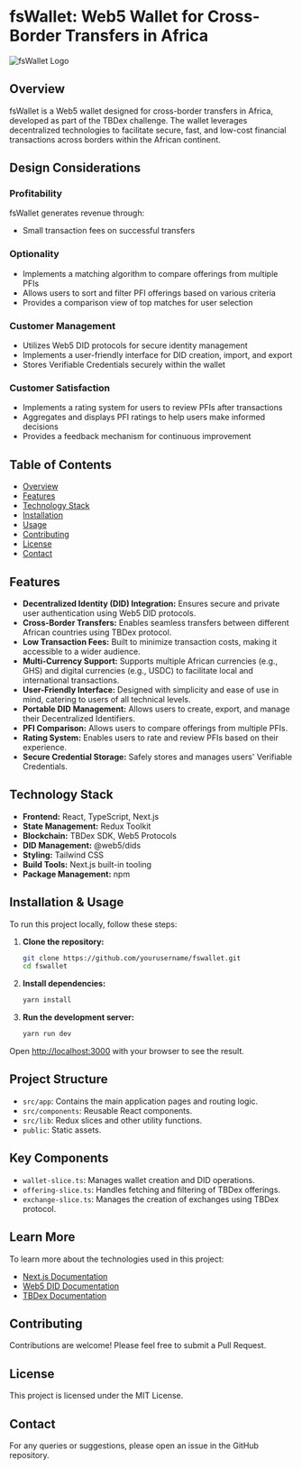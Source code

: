 # fsWallet: Web5 Wallet for Cross-Border Transfers in Africa

![fsWallet Logo](./src/app/favicon.ico)

## Overview

fsWallet is a Web5 wallet designed for cross-border transfers in Africa, developed as part of the TBDex challenge. The wallet leverages decentralized technologies to facilitate secure, fast, and low-cost financial transactions across borders within the African continent.

## Design Considerations

### Profitability
fsWallet generates revenue through:
- Small transaction fees on successful transfers

### Optionality
- Implements a matching algorithm to compare offerings from multiple PFIs
- Allows users to sort and filter PFI offerings based on various criteria
- Provides a comparison view of top matches for user selection

### Customer Management
- Utilizes Web5 DID protocols for secure identity management
- Implements a user-friendly interface for DID creation, import, and export
- Stores Verifiable Credentials securely within the wallet

### Customer Satisfaction
- Implements a rating system for users to review PFIs after transactions
- Aggregates and displays PFI ratings to help users make informed decisions
- Provides a feedback mechanism for continuous improvement

## Table of Contents

- [Overview](#overview)
- [Features](#features)
- [Technology Stack](#technology-stack)
- [Installation](#installation)
- [Usage](#usage)
- [Contributing](#contributing)
- [License](#license)
- [Contact](#contact)

## Features

- **Decentralized Identity (DID) Integration:** Ensures secure and private user authentication using Web5 DID protocols.
- **Cross-Border Transfers:** Enables seamless transfers between different African countries using TBDex protocol.
- **Low Transaction Fees:** Built to minimize transaction costs, making it accessible to a wider audience.
- **Multi-Currency Support:** Supports multiple African currencies (e.g., GHS) and digital currencies (e.g., USDC) to facilitate local and international transactions.
- **User-Friendly Interface:** Designed with simplicity and ease of use in mind, catering to users of all technical levels.
- **Portable DID Management:** Allows users to create, export, and manage their Decentralized Identifiers.
- **PFI Comparison:** Allows users to compare offerings from multiple PFIs.
- **Rating System:** Enables users to rate and review PFIs based on their experience.
- **Secure Credential Storage:** Safely stores and manages users' Verifiable Credentials.

## Technology Stack

- **Frontend:** React, TypeScript, Next.js
- **State Management:** Redux Toolkit
- **Blockchain:** TBDex SDK, Web5 Protocols
- **DID Management:** @web5/dids
- **Styling:** Tailwind CSS
- **Build Tools:** Next.js built-in tooling
- **Package Management:** npm

## Installation & Usage

To run this project locally, follow these steps:

1. **Clone the repository:**

   ```bash
   git clone https://github.com/yourusername/fswallet.git
   cd fswallet
   ```

2. **Install dependencies:**

   ```bash
   yarn install
   ```

3. **Run the development server:**

   ```bash
   yarn run dev
   ```

Open [http://localhost:3000](http://localhost:3000) with your browser to see the result.

## Project Structure

- `src/app`: Contains the main application pages and routing logic.
- `src/components`: Reusable React components.
- `src/lib`: Redux slices and other utility functions.
- `public`: Static assets.

## Key Components

- `wallet-slice.ts`: Manages wallet creation and DID operations.
- `offering-slice.ts`: Handles fetching and filtering of TBDex offerings.
- `exchange-slice.ts`: Manages the creation of exchanges using TBDex protocol.

## Learn More

To learn more about the technologies used in this project:

- [Next.js Documentation](https://nextjs.org/docs)
- [Web5 DID Documentation](https://developer.tbd.website/docs/web5/learn/decentralized-identifiers)
- [TBDex Documentation](https://developer.tbd.website/docs/tbdex/)

## Contributing

Contributions are welcome! Please feel free to submit a Pull Request.

## License

This project is licensed under the MIT License.

## Contact

For any queries or suggestions, please open an issue in the GitHub repository.

